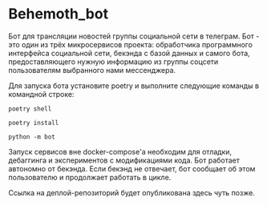 # Behemoth_bot

Бот для трансляции новостей группы социальной сети в телеграм.
Бот - это один из трёх микросервисов проекта: обработчика программного интерфейса социальной сети, бекэнда с базой данных и самого бота, предоставляющего нужную информацию из группы соцсети пользователям выбранного нами мессенджера.

Для запуска бота установите poetry 
и выполните следующие команды в командной строке:

```
poetry shell
```

```
poetry install
```

```
python -m bot
```

Запуск сервисов вне docker-compose'а необходим для отладки, дебаггинга и экспериментов с модификациями кода. 
Бот работает автономно от бекэнда. Если бекэнд не отвечает, бот сообщает об этом пользователю и продолжает работать в цикле.

Ссылка на деплой-репозиторий будет опубликована здесь чуть позже.